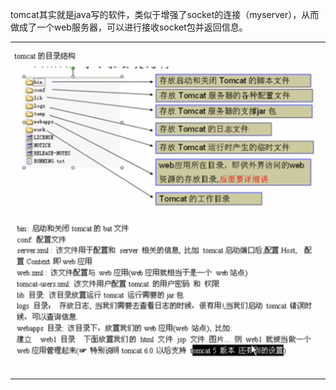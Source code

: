 tomcat其实就是java写的软件，类似于增强了socket的连接（myserver），从而做成了一个web服务器，可以进行接收socket包并返回信息。











---

![](/tomcat1/import.png)![](/tomcat2/import.png)

---



